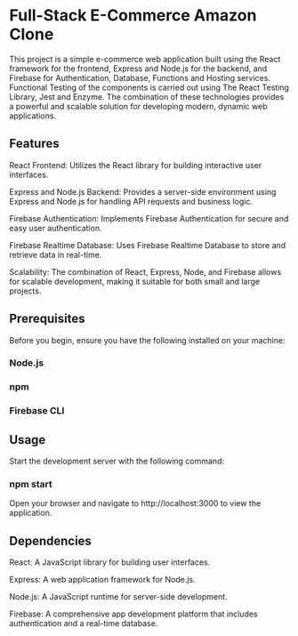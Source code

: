 # Full-Stack E-Commerce Amazon Clone 

This project is a simple e-commerce web application built using the React framework for the frontend, Express and Node.js for the backend, and Firebase for Authentication, Database, Functions and Hosting services. Functional Testing of the components is carried out using The React Testing Library, Jest and Enzyme. The combination of these technologies provides a powerful and scalable solution for developing modern, dynamic web applications.

## Features
React Frontend: Utilizes the React library for building interactive user interfaces.

Express and Node.js Backend: Provides a server-side environment using Express and Node.js for handling API requests and business logic.

Firebase Authentication: Implements Firebase Authentication for secure and easy user authentication.

Firebase Realtime Database: Uses Firebase Realtime Database to store and retrieve data in real-time.

Scalability: The combination of React, Express, Node, and Firebase allows for scalable development, making it suitable for both small and large projects.

## Prerequisites

Before you begin, ensure you have the following installed on your machine:

### Node.js
### npm
### Firebase CLI

## Usage

Start the development server with the following command:

### npm start

Open your browser and navigate to http://localhost:3000 to view the application.

## Dependencies

React: A JavaScript library for building user interfaces.

Express: A web application framework for Node.js.

Node.js: A JavaScript runtime for server-side development.

Firebase: A comprehensive app development platform that includes authentication and a real-time database.